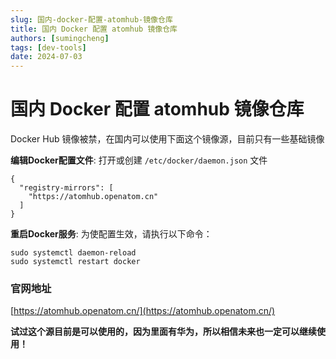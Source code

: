 ```yaml
---
slug: 国内-docker-配置-atomhub-镜像仓库
title: 国内 Docker 配置 atomhub 镜像仓库
authors: [sumingcheng]
tags: [dev-tools]
date: 2024-07-03
---
```


# 国内 Docker 配置 atomhub 镜像仓库



 



Docker Hub 镜像被禁，在国内可以使用下面这个镜像源，目前只有一些基础镜像

**编辑Docker配置文件**: 打开或创建 `/etc/docker/daemon.json` 文件

```
{
  "registry-mirrors": [
    "https://atomhub.openatom.cn"
  ]
}
```

**重启Docker服务**: 为使配置生效，请执行以下命令：

```
sudo systemctl daemon-reload
sudo systemctl restart docker
```
### 官网地址  

[https://atomhub.openatom.cn/](https://atomhub.openatom.cn/)

  


**试过这个源目前是可以使用的，因为里面有华为，所以相信未来也一定可以继续使用！**
